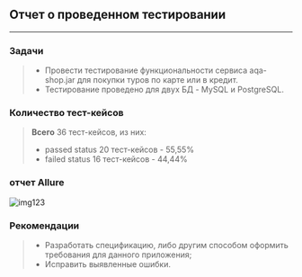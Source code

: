 ## Отчет о проведенном тестировании
____________________________________________
### Задачи
>- Провести тестирование функциональности сервиса aqa-shop.jar для покупки туров по карте или в кредит.
>- Тестирование проведено для двух БД - MySQL и PostgreSQL.

### Количество тест-кейсов
>**Всего** 36 тест-кейсов, из них:
>- passed status 20 тест-кейсов - 55,55%
>- failed status 16 тест-кейсов - 44,44%

### отчет Allure
![img123](https://user-images.githubusercontent.com/107053785/213918630-4c9479a9-355e-4dc5-a214-4e18169b96bd.png)




### Рекомендации
>- Разработать спецификацию, либо другим способом оформить требования для данного приложения;
>- Исправить выявленные ошибки.
